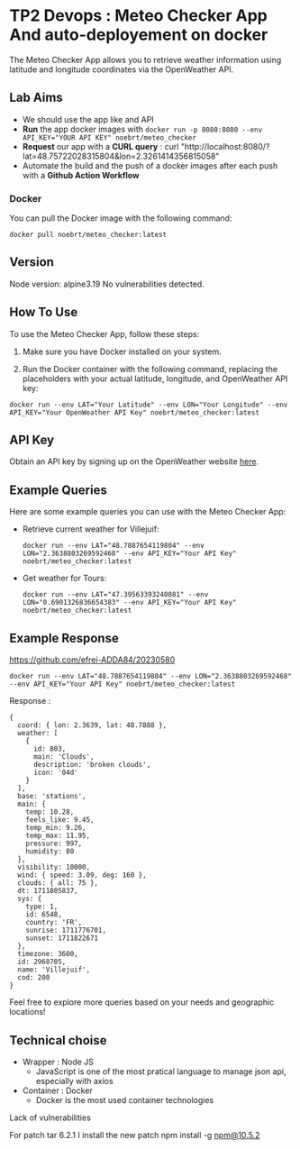 # TP2 Devops : Meteo Checker App And auto-deployement on docker

The Meteo Checker App allows you to retrieve weather information using latitude and longitude coordinates via the OpenWeather API.


## Lab Aims

* We should use the app like and API
* **Run** the app docker images with ```docker run -p 8080:8080 --env API_KEY="YOUR API KEY" noebrt/meteo_checker```
* **Request** our app with a **CURL query** : curl "http://localhost:8080/?lat=48.75722028315804&lon=2.3261414356815058"
* Automate the build and the push of a docker images after each push with a **Github Action Workflow**

### Docker 
You can pull the Docker image with the following command:
```
docker pull noebrt/meteo_checker:latest
```

## Version
Node version: alpine3.19 
No vulnerabilities detected.

## How To Use 

To use the Meteo Checker App, follow these steps:

1. Make sure you have Docker installed on your system.

2. Run the Docker container with the following command, replacing the placeholders with your actual latitude, longitude, and OpenWeather API key:
```
docker run --env LAT="Your Latitude" --env LON="Your Longitude" --env API_KEY="Your OpenWeather API Key" noebrt/meteo_checker:latest
```
## API Key 
Obtain an API key by signing up on the OpenWeather website [here](https://openweathermap.org/api).

## Example Queries

Here are some example queries you can use with the Meteo Checker App:

- Retrieve current weather for Villejuif:
  ```
  docker run --env LAT="48.7887654119804" --env LON="2.3638803269592468" --env API_KEY="Your API Key" noebrt/meteo_checker:latest
  ```

- Get weather for Tours:
  ```
  docker run --env LAT="47.39563393240081" --env LON="0.6901326836654383" --env API_KEY="Your API Key" noebrt/meteo_checker:latest
  ```

## Example Response
https://github.com/efrei-ADDA84/20230580
  ```
  docker run --env LAT="48.7887654119804" --env LON="2.3638803269592468" --env API_KEY="Your API Key" noebrt/meteo_checker:latest
  ```
Response :

```
{
  coord: { lon: 2.3639, lat: 48.7888 },
  weather: [
    {
      id: 803,
      main: 'Clouds',
      description: 'broken clouds',
      icon: '04d'
    }
  ],
  base: 'stations',
  main: {
    temp: 10.28,
    feels_like: 9.45,
    temp_min: 9.26,
    temp_max: 11.95,
    pressure: 997,
    humidity: 80
  },
  visibility: 10000,
  wind: { speed: 3.09, deg: 160 },
  clouds: { all: 75 },
  dt: 1711805837,
  sys: {
    type: 1,
    id: 6548,
    country: 'FR',
    sunrise: 1711776701,
    sunset: 1711822671
  },
  timezone: 3600,
  id: 2968705,
  name: 'Villejuif',
  cod: 200
}
```
Feel free to explore more queries based on your needs and geographic locations!

## Technical choise 
* Wrapper : Node JS
  - JavaScript is one of the most pratical language to manage json api, especially with axios
* Container : Docker
  - Docker is the most used container technologies


Lack of vulnerabilities

For patch tar 6.2.1 I install the new patch npm install -g npm@10.5.2



